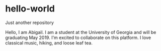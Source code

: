 # hello-world
Just another repository

Hello, I am Abigail. I am a student at the University of Georgia and will be graduating May 2019. I'm excited to collaborate on this  platform. I love classical music, hiking, and loose leaf tea.
